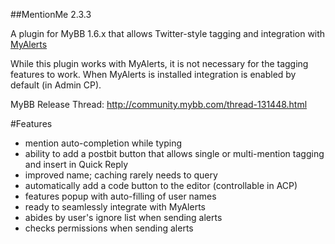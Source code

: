##MentionMe 2.3.3

A plugin for MyBB 1.6.x that allows Twitter-style tagging and integration with [MyAlerts](https://github.com/euantorano/MyAlerts)

While this plugin works with MyAlerts, it is not necessary for the tagging features to work. When MyAlerts is installed integration is enabled by default (in Admin CP).

MyBB Release Thread: http://community.mybb.com/thread-131448.html

#Features
* mention auto-completion while typing
* ability to add a postbit button that allows single or multi-mention tagging and insert in Quick Reply
* improved name; caching rarely needs to query
* automatically add a code button to the editor (controllable in ACP)
* features popup with auto-filling of user names
* ready to seamlessly integrate with MyAlerts
* abides by user's ignore list when sending alerts
* checks permissions when sending alerts
